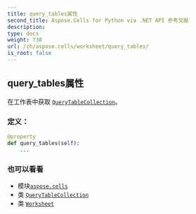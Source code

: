 ```yaml
---
title: query_tables属性
second_title: Aspose.Cells for Python via .NET API 参考文献
description:
type: docs
weight: 730
url: /zh/aspose.cells/worksheet/query_tables/
is_root: false
---
```

## query_tables属性

在工作表中获取 [`QueryTableCollection`](/cells/python-net/zh/aspose.cells/querytablecollection)。
### 定义：
```python
@property
def query_tables(self):
    ...
```

### 也可以看看
* 模块[`aspose.cells`](../../)
* 类 [`QueryTableCollection`](/cells/python-net/zh/aspose.cells/querytablecollection)
* 类 [`Worksheet`](/cells/python-net/zh/aspose.cells/worksheet)
